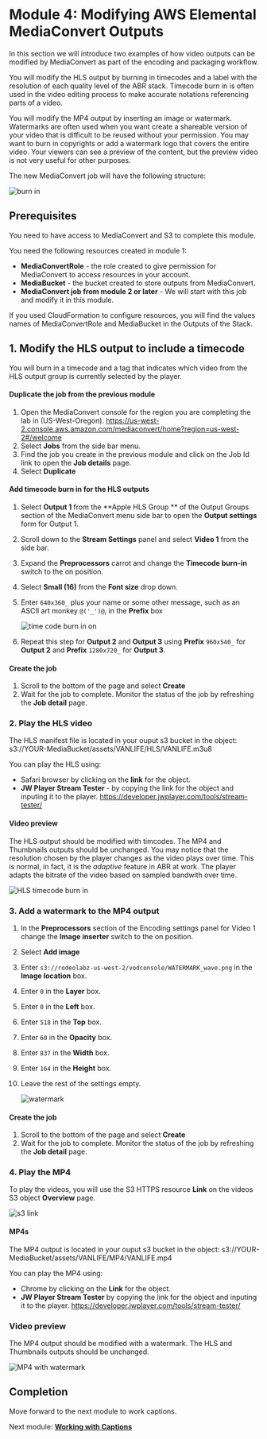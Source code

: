 # Module 4: Modifying AWS Elemental MediaConvert Outputs

In this section we will introduce two examples of how video outputs can be modified by MediaConvert as part of the encoding and packaging workflow.

You will modify the HLS output by burning in timecodes and a label with the resolution of each quality level of the ABR stack.  Timecode burn in is often used in the video editing process to make accurate notations referencing parts of a video.

You will modify the MP4 output by inserting an image or watermark. Watermarks are often used when you want create a shareable version of your video that is difficult to be reused without your permission.  You may want to burn in copyrights or add a watermark logo that covers the entire video.  Your viewers can see a preview of the content, but the preview video is not very useful for other purposes.

The new MediaConvert job will have the following structure:

![burn in](../images/mediaconvert-job-burnin.png)

 
## Prerequisites

You need to have access to MediaConvert and S3 to complete this module. 

You need the following resources created in module 1:
* **MediaConvertRole** - the role created to give permission for MediaConvert to access resources in your account.
* **MediaBucket** - the bucket created to store outputs from MediaConvert.
* **MediaConvert job from module 2 or later** - We will start with this job and modify it in this module.  

If you used CloudFormation to configure resources, you will find the values names of MediaConvertRole and MediaBucket in the Outputs of the Stack.

## 1. Modify the HLS output to include a timecode 

You will burn in a timecode and a tag that indicates which video from the HLS output group is currently selected by the player.  

#### Duplicate the job from the previous module

1. Open the MediaConvert console for the region you are completing the lab in (US-West-Oregon). https://us-west-2.console.aws.amazon.com/mediaconvert/home?region=us-west-2#/welcome
1. Select **Jobs** from the side bar menu. 
1. Find the job you create in the previous module and click on the Job Id link to open the **Job details** page.
1. Select **Duplicate**

#### Add timecode burn in for the HLS outputs

1. Select **Output 1** from the **Apple HLS Group ** of the Output Groups section of the MediaConvert menu side bar to open the **Output settings** form for Output 1.

1. Scroll down to the **Stream Settings** panel and select **Video 1** from the side bar.
1. Expand the **Preprocessors** carrot and change the **Timecode burn-in** switch to the on position.
1. Select **Small (16)** from the **Font size** drop down.
1. Enter `640x360_` plus your name or some other message, such as an ASCII art monkey `@('_')@`, in the **Prefix** box

    ![time code burn in on](../images/mediaconvert-timecode-burn-in.png)
  
1. Repeat this step for **Output 2** and **Output 3** using **Prefix** `960x540_` for **Output 2** and **Prefix** `1280x720_` for **Output 3**.

#### Create the job

1. Scroll to the bottom of the page and select **Create**
1. Wait for the job to complete.  Monitor the status of the job by refreshing the **Job detail** page.  

### 2. Play the HLS video

The HLS manifest file is located in your ouput s3 bucket in the object: s3://YOUR-MediaBucket/assets/VANLIFE/HLS/VANLIFE.m3u8

You can play the HLS using:
* Safari browser by clicking on the **link** for the object.
* **JW Player Stream Tester** - by copying the link for the object and inputing it to the player.  https://developer.jwplayer.com/tools/stream-tester/ 

#### Video preview

The HLS output should be modified with timcodes.  The MP4 and Thumbnails outputs should be unchanged.  You may notice that the resolution chosen by the player changes as the video plays over time.  This is normal, in fact, it is the _adaptive_ feature in ABR at work.  The player adapts the bitrate of the video based on sampled bandwith over time.

![HLS timecode burn in](../images/module-4-hls-timecode.png)


### 3. Add a watermark to the MP4 output

1. In the **Preprocessors** section of the Encoding settings panel for Video 1 change the **Image inserter** switch to the on position.
1. Select **Add image**
1. Enter `s3://rodeolabz-us-west-2/vodconsole/WATERMARK_wave.png` in the **Image location** box.
1. Enter `0` in the **Layer** box.
1. Enter `0` in the **Left** box.
1. Enter `518` in the **Top** box.
1. Enter `60` in the **Opacity** box.
1. Enter `837` in the **Width** box.
1. Enter `164` in the **Height** box.
1. Leave the rest of the settings empty.

    ![watermark](../images/mediaconvert-watermark.png)

#### Create the job

1. Scroll to the bottom of the page and select **Create**
1. Wait for the job to complete.  Monitor the status of the job by refreshing the **Job detail** page.  

### 4. Play the MP4

To play the videos, you will use the S3 HTTPS resource **Link** on the videos S3 object **Overview** page.

![s3 link](../images/module-2-s3-link.png)


#### MP4s

The MP4 output is located in your ouput s3 bucket in the object: s3://YOUR-MediaBucket/assets/VANLIFE/MP4/VANLIFE.mp4

You can play the MP4 using:
* Chrome by clicking on the **Link** for the object.
* **JW Player Stream Tester** by copying the link for the object and inputing it to the player. https://developer.jwplayer.com/tools/stream-tester/ 

### Video preview

The MP4 output should be modified with a watermark.  The HLS and Thumbnails outputs should be unchanged.

![MP4 with watermark](../images/module-4-mp4-watermark.png)

## Completion

Move forward to the next module to work captions.

Next module: [**Working with Captions**](../5-Captions/README.md) 






